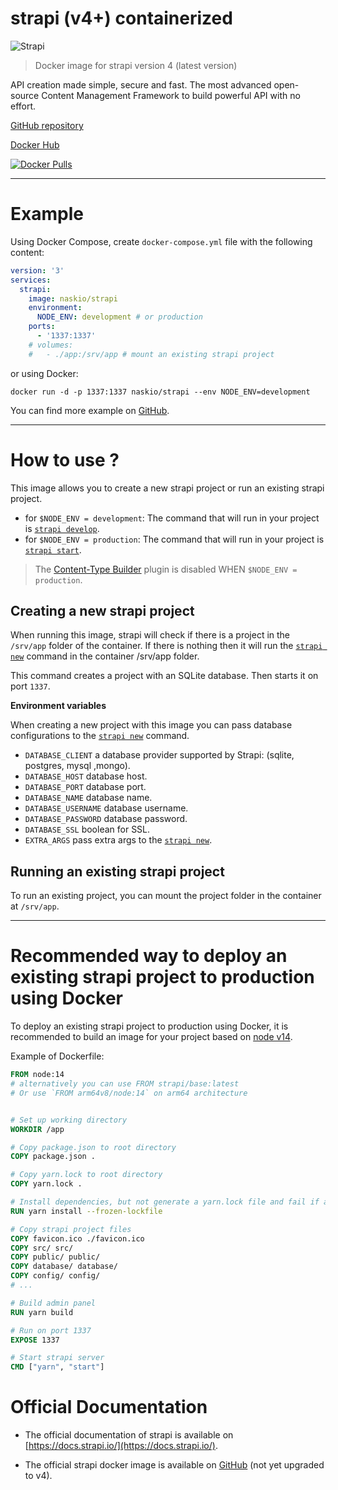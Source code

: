 # strapi (v4+) containerized

![Strapi](https://github.com/naskio/docker-strapi/blob/main/assets/PNG.logo.purple.dark.png?raw=true)

> Docker image for strapi version 4 (latest version)

API creation made simple, secure and fast. The most advanced open-source Content Management Framework to build powerful
API with no effort.

[GitHub repository](https://github.com/naskio/docker-strapi)

[Docker Hub](https://hub.docker.com/r/naskio/strapi)

[![Docker Pulls](https://img.shields.io/docker/pulls/naskio/strapi.svg?style=for-the-badge)](https://hub.docker.com/r/naskio/strapi)

---

# Example

Using Docker Compose, create `docker-compose.yml` file with the following content:

```yaml
version: '3'
services:
  strapi:
    image: naskio/strapi
    environment:
      NODE_ENV: development # or production
    ports:
      - '1337:1337'
    # volumes:
    #   - ./app:/srv/app # mount an existing strapi project
```

or using Docker:

```shell
docker run -d -p 1337:1337 naskio/strapi --env NODE_ENV=development
```

You can find more example on [GitHub](https://github.com/naskio/docker-strapi/tree/main/examples).

---

# How to use ?

This image allows you to create a new strapi project or run an existing strapi project.

- for `$NODE_ENV = development`: The command that will run in your project
  is [`strapi develop`](https://docs.strapi.io/developer-docs/latest/developer-resources/cli/CLI.html#strapi-develop).
- for `$NODE_ENV = production`: The command that will run in your project
  is [`strapi start`](https://docs.strapi.io/developer-docs/latest/developer-resources/cli/CLI.html#strapi-start).

> The [Content-Type Builder](https://strapi.io/features/content-types-builder) plugin is disabled WHEN `$NODE_ENV = production`.

## Creating a new strapi project

When running this image, strapi will check if there is a project in the `/srv/app` folder of the container. If there is
nothing then it will run
the [`strapi new`](https://docs.strapi.io/developer-docs/latest/developer-resources/cli/CLI.html#strapi-new)
command in the container /srv/app folder.

This command creates a project with an SQLite database. Then starts it on port `1337`.

**Environment variables**

When creating a new project with this image you can pass database configurations to
the [`strapi new`](https://strapi.io/documentation/developer-docs/latest/developer-resources/cli/CLI.html#strapi-new)
command.

- `DATABASE_CLIENT` a database provider supported by Strapi: (sqlite, postgres, mysql ,mongo).
- `DATABASE_HOST` database host.
- `DATABASE_PORT` database port.
- `DATABASE_NAME` database name.
- `DATABASE_USERNAME` database username.
- `DATABASE_PASSWORD` database password.
- `DATABASE_SSL` boolean for SSL.
- `EXTRA_ARGS` pass extra args to
  the [`strapi new`](https://strapi.io/documentation/developer-docs/latest/developer-resources/cli/CLI.html#strapi-new).

## Running an existing strapi project

To run an existing project, you can mount the project folder in the container at `/srv/app`.

--------------------------------------------------------------------------------

# Recommended way to deploy an existing strapi project to production using Docker

To deploy an existing strapi project to production using Docker, it is recommended to build an image for your project
based on [node v14](https://hub.docker.com/_/node).

Example of Dockerfile:

```dockerfile
FROM node:14
# alternatively you can use FROM strapi/base:latest
# Or use `FROM arm64v8/node:14` on arm64 architecture


# Set up working directory
WORKDIR /app

# Copy package.json to root directory
COPY package.json .

# Copy yarn.lock to root directory
COPY yarn.lock .

# Install dependencies, but not generate a yarn.lock file and fail if an update is needed
RUN yarn install --frozen-lockfile

# Copy strapi project files
COPY favicon.ico ./favicon.ico
COPY src/ src/
COPY public/ public/
COPY database/ database/
COPY config/ config/
# ...

# Build admin panel
RUN yarn build

# Run on port 1337
EXPOSE 1337

# Start strapi server
CMD ["yarn", "start"]
```

# Official Documentation

- The official documentation of strapi is available on [https://docs.strapi.io/](https://docs.strapi.io/).

- The official strapi docker image is available on [GitHub](https://github.com/strapi/strapi-docker) (not yet upgraded
  to v4).